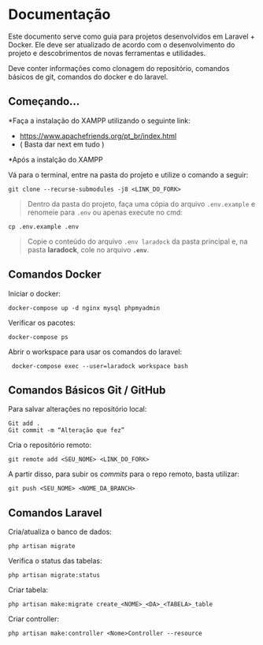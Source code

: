 # Documentação
Este documento serve como guia para projetos desenvolvidos em Laravel + Docker. Ele deve ser atualizado de acordo com o desenvolvimento do projeto e descobrimentos de novas ferramentas e utilidades. 

Deve conter informações como clonagem do repositório, comandos básicos de git, comandos do docker e do laravel.

## Começando…

*Faça a instalação do XAMPP utilizando o seguinte link: 

- https://www.apachefriends.org/pt_br/index.html
- ( Basta dar next em tudo )
  
*Após a instalção do XAMPP

<p1> Vá para o terminal, entre na pasta do projeto e utilize o comando a seguir: </p1>
```
git clone --recurse-submodules -j8 <LINK_DO_FORK>
```

> Dentro da pasta do projeto, faça uma cópia do arquivo `.env.example` e renomeie para `.env` ou apenas execute no cmd:
> 

```
cp .env.example .env
```

> Copie o conteúdo do arquivo `.env laradock` da pasta principal e, na pasta **laradock**, cole no arquivo **`.env`**.
> 

## Comandos Docker

Iniciar o docker: 

```
docker-compose up -d nginx mysql phpmyadmin
```

Verificar os pacotes: 

```
docker-compose ps
```

Abrir o workspace para usar os comandos do laravel:

```
 docker-compose exec --user=laradock workspace bash
```

## Comandos Básicos Git / GitHub

Para salvar alterações no repositório local:

```
Git add . 
Git commit -m “Alteração que fez”
```

Cria o repositório remoto:

```
git remote add <SEU_NOME> <LINK_DO_FORK>
```

A partir disso, para subir os *commits* para o repo remoto, basta utilizar:

```
git push <SEU_NOME> <NOME_DA_BRANCH>
```

## Comandos Laravel

Cria/atualiza o banco de dados:

```
php artisan migrate
```

Verifica o status das tabelas:

```
php artisan migrate:status
```

Criar tabela:

```
php artisan make:migrate create_<NOME>_<DA>_<TABELA>_table
```

Criar controller:

```
php artisan make:controller <Nome>Controller --resource
```
